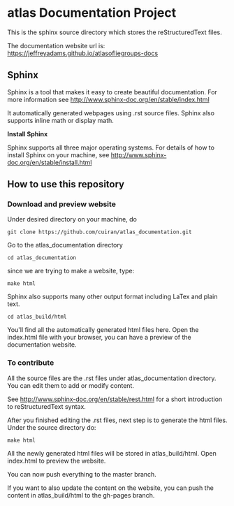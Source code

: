 # atlas Documentation Project
This is the sphinx source directory which stores the reStructuredText files. 

The documentation website url is: https://jeffreyadams.github.io/atlasofliegroups-docs

## Sphinx

Sphinx is a tool that makes it easy to create beautiful documentation. For more information see http://www.sphinx-doc.org/en/stable/index.html

It automatically generated webpages using .rst source files. Sphinx also supports inline math or display math.

**Install Sphinx**

Sphinx supports all three major operating systems. For details of how to install Sphinx on your machine, see http://www.sphinx-doc.org/en/stable/install.html

## How to use this repository

### Download and preview website

Under desired directory on your machine, do 
```
git clone https://github.com/cuiran/atlas_documentation.git
```	
Go to the atlas_documentation directory 
```
cd atlas_documentation
```
since we are trying to make a website, type: 
```
make html
```
Sphinx also supports many other output format including LaTex and plain text.
```
cd atlas_build/html
```
You'll find all the automatically generated html files here. Open the index.html file with your browser, you can have a preview of the documentation website.

### To contribute

All the source files are the .rst files under atlas_documentation directory. You can edit them to add or modify content.

See http://www.sphinx-doc.org/en/stable/rest.html for a short introduction to reStructuredText syntax.

After you finished editing the .rst files, next step is to generate the html files. Under the source directory do: 
```
make html
```
All the newly generated html files will be stored in atlas_build/html. Open index.html to preview the website. 

You can now push everything to the master branch.

If you want to also update the content on the website, you can push the content in atlas_build/html to the gh-pages branch.



